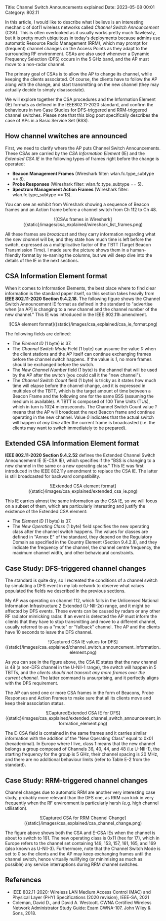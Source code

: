 Title: Channel Switch Announcements explained
Date: 2023-05-08 00:01
Category: 802.11

In this article, I would like to describe what I believe is an interesting 
mechanic of dot11 wireless networks called _Channel Switch Announcement_ (CSA). 
This is often overlooked as it usually works pretty much flawlessly, but it is
pretty much ubiquitous in today's deployments because admins
use automatic Resource Radio Management (RRM), which may prompt for 
(frequent) channel changes on the Access Points as they adapt to the surrounding
RF environment. CSAs are also used whenever a Dynamic Frequency Selection (DFS)
occurs in the 5 GHz band, and the AP must move to a non-radar channel.

The primary goal of CSAs is to allow the AP to change its channel, while keeping
the clients associated. Of course, the clients have to follow the AP along with 
the change, and start transmitting on the new channel (they may actually decide
to simply disassociate).

We will explore together the CSA procedures and the Information Element (IE) 
formats as defined in the IEEE802.11-2020 standard, and confirm the behaviours
in two Case Studies for DFS-triggered and RRM-triggered channel switches.
Please note that this blog post specifically describes the case of APs in a 
Basic Service Set (BSS).

## How channel wwitches are announced

First, we need to clarify where the AP puts Channel Switch Announcements. 
These CSAs are carried by the _CSA Information Element_ (IE) and the _Extended_
_CSA IE_ in the following types of frames right before the change is operated:

- **Beacon Management Frames** (Wireshark filter: wlan.fc.type_subtype == 8).
- **Probe Responses** (Wireshark filter: wlan.fc.type_subtype == 5).
- **Spectrum Management Action Frames** (Wireshark filter: wlan.fc.type_subtype == 13).

You can see an exhibit from Wireshark showing a sequence of Beacon frames and
an Action frame before a channel switch from Ch 112 to Ch 48.

<center>
    ![CSAs frames in Wireshark]({static}/images/csa_explained/wireshark_list_frames.png)
</center>

All these frames are _broadcast_ and they carry information regarding what the
_new channel_ will be, and they state how much time is left before the switch, 
expressed as a multiplicative factor of the 
TBTT (Target Beacon Transmission Time). 
I made sure the picture shows them  in a human-friendly format by re-naming the 
columns, but we will deep dive into the details of the IE in the next sections.

## CSA Information Element format

When it comes to Information Elements, the best place where to find clear
information is the standard paper itself, so this section takes heavily from
**IEEE 802.11-2020 Section 9.4.2.18**. The following figure shows the Channel
Switch Announcement IE format as defined in the standard to "advertise when [an 
AP] is changing to a new channel and the channel number of the new channel."
 This IE was introduced in the IEEE 802.11h amendment.

<center>
    ![CSA element format]({static}/images/csa_explained/csa_ie_format.png)
</center>

The following fields are defined:

- The _Element ID_ (1 byte) is 37.
- The _Channel Switch Mode_ Field (1 byte) can assume the value _0_ when the 
  client stations and the AP itself can continue exchanging frames before the
  channel switch happens. If the value is _1_, no more frames should be
  exchanged before the switch.
- The _New Channel Number_ field (1 byte) is the channel that will be used
  by the AP after the switch (you could call it the "new channel").
- The _Channel Switch Count_ field (1 byte) is tricky as it states how much
  time will elapse before the channel change, and it is expressed in multiples 
  of the TBTT, which is the target amount of time between a Beacon Frame and the 
  following one for the same BSS (assuming the medium is available). A TBTT is 
  composed of 100 Time Units (TUs), which in turn is 1024 
  microseconds. The Channel Switch Count value _1_ means that the AP will
  broadcast the next Beacon frame and continue operating in the new channel.
  Value _0_ indicates that the actual switch will happen _at any time_ after the 
  current frame is broadcasted (i.e. the clients may want to switch immediately
  to be prepared).


## Extended CSA Information Element format

**IEEE 802.11-2020 Section 9.4.2.52** defines the Extended Channel Switch
Announcement IE (E-CSA IE), which specifies if the "BSS is changing to a new 
channel in the same or a new operating class." This IE was first introduced in 
the IEEE 802.11y amendment to replace the CSA IE. The latter is still 
broadcasted for backward compatibility.

<center>
    ![Extended CSA element format]({static}/images/csa_explained/extended_csa_ie.png)
</center>

This IE carries almost the same information as the CSA IE, so we will focus on 
a subset of them, which are particularly interesting and justify the existence 
of the Extended CSA element:

- The _Element ID_ (1 byte) is 37.
- The _New Operating Class_ (1 byte) field specifies the new operating class
  after the channel switch happens. The values for classes are defined in 
  "Annex E" of the standard, they depend on the Regulatory Domain as specified 
  in the Country Element (Section 9.4.2.8), and they indicate the frequency of 
  the channel, the channel centre frequency, the maximum channel width, and 
  other behavioural constraints.

## Case Study: DFS-triggered channel changes

The standard is quite dry, so I recreated the conditions of a channel switch by 
simulating a DFS event in my lab network to observe what values populated the 
fields we described in the previous sections.

My AP was operating on channel 112, which falls in the 
Unlicensed National Information Infrastructure 2 Extended (U-NII-2e) range, and 
it might be affected by DFS events. These events can be caused by radars or any
other RF radiator mimicking radar. If an event is detected the AP must inform
the clients that they have to stop transmitting and move to a different channel,
usually referred to as a "mute" or "fallback" channel. The AP
and the clients have 10 seconds to leave the DFS channel.

<center>
    ![Captured CSA IE values for DFS]({static}/images/csa_explained/channel_switch_announcement_information_element.png)
</center>

As you can see in the figure above, the CSA IE states that the new channel is 
48 (a non-DFS channel in the U-NII-1 range), the switch will happen in 5 TBTTs,
and the _clients should not transmit any more frames over the current channel_.
The latter command is unsurprising, and it perfectly aligns with the 
DFS requirement.

The AP can send one or more CSA frames in the form of Beacons, Probe Responses 
and Action Frames to make sure that all its clients move and keep 
their association status.

<center>
    ![CapturedExtended CSA IE for DFS]({static}/images/csa_explained/extended_channel_switch_announcement_information_element.png)
</center>

The E-CSA field is contained in the same frames and it carries similar 
information with the addition of the "New Operating Class" equal to 0x01 
(hexadecimal). In Europe where I live, class 1 means that the new channel 
belongs a group composed of Channels 36, 40, 44, and 48 (i.e U-NII-1), the 
starting frequency for the group is 5 GHz, their channel spacing is 20 MHz, and
there are no additional behaviour limits (refer to Table E-2 from the standard).

## Case Study: RRM-triggered channel changes

Channel changes due to automatic RRM are another very interesting case study,
probably more relevant than the DFS one, as RRM can kick in very frequently 
when the RF environment is particularly harsh (e.g. high channel utilisation).

<center>
    ![Captured CSA for RRM Channel Change]({static}/images/csa_explained/csa_channel_change.png)
</center>

The figure above shows both the CSA and E-CSA IEs when the channel is about to 
switch to 161. The new operating class is 0x11 (hex for 17), which in Europe 
refers to the channel set containing 149, 153, 157, 161, 165, and 169 (also
known as U-NII-3).
Furthermore, note that the Channel Switch Mode is set to 0 so the 
clients and the AP may keep exchanging frames until the channel switch, hence 
virtually nullifying (or minimising as much as possible) any service 
interruptions during RRM channel switches.

## References
- IEEE 802.11-2020: Wireless LAN Medium Access Control (MAC) and Physical Layer 
  (PHY) Specifications (2020 revision), IEEE-SA, 2021
- Coleman, David D., and David A. Westcott. CWNA Certified Wireless Network 
  Administrator Study Guide: Exam CWNA-107. John Wiley & Sons, 2018.
